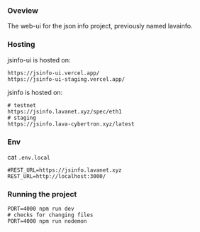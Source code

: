 ### Oveview 

The web-ui for the json info project, previously named lavainfo.

### Hosting

jsinfo-ui is hosted on:
```
https://jsinfo-ui.vercel.app/
https://jsinfo-ui-staging.vercel.app/
```

jsinfo is hosted on:
```
# testnet
https://jsinfo.lavanet.xyz/spec/eth1
# staging
https://jsinfo.lava-cybertron.xyz/latest
```

### Env

cat `.env.local`
```
#REST_URL=https://jsinfo.lavanet.xyz
REST_URL=http://localhost:3000/
```

### Running the project

```
PORT=4000 npm run dev
# checks for changing files
PORT=4000 npm run nodemon
```
